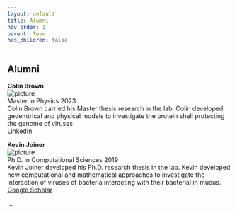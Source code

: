 ```yaml
---
layout: default
title: Alumni
nav_order: 1
parent: Team
has_children: false
---
```


## Alumni 

**Colin Brown** \
![picture](address) \
Master in Physics 2023\
Colin Brown carried his Master thesis research in the lab. Colin developed geoemtrical and physical models to investigate the protein shell protecting the genome of viruses. \
[LinkedIn]([?](https://www.linkedin.com/in/colin-travis-brown/))

**Kevin Joiner** \
![picture](address) \
Ph.D. in Computational Sciences 2019 \
Kevin Joiner developed his Ph.D. research thesis in the lab. Kevin developed new computational and mathematical approaches to investigate the interaction of viruses of bacteria interacting with their bacterial in mucus.  \
[Google Scholar]([https://scholar.google.com/citations?user=ytvnI68AAAAJ&hl=en](https://scholar.google.com/citations?hl=en&user=uHiSo1UAAAAJ))

...
